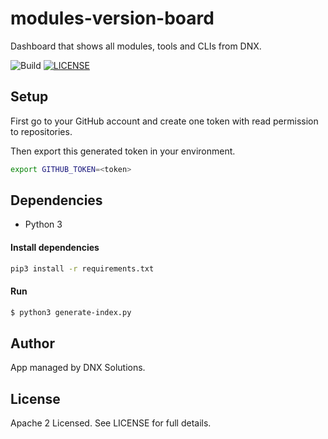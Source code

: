 # modules-version-board

Dashboard that shows all modules, tools and CLIs from DNX.

![Build](https://github.com/DNXLabs/modules-version-board/workflows/Build/badge.svg)
[![LICENSE](https://img.shields.io/github/license/DNXLabs/modules-version-board)](https://github.com/DNXLabs/modules-version-board/blob/master/LICENSE)


## Setup
First go to your GitHub account and create one token with read permission to repositories.

Then export this generated token in your environment.
```bash
export GITHUB_TOKEN=<token>
```


## Dependencies
- Python 3

#### Install dependencies

```bash
pip3 install -r requirements.txt
```

#### Run
```bash
$ python3 generate-index.py
```

## Author
App managed by DNX Solutions.

## License
Apache 2 Licensed. See LICENSE for full details.